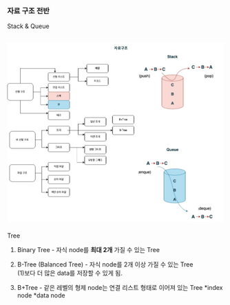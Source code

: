 ### 자료 구조 전반

Stack & Queue

## ![](../reference/stack-queue.jpg)

Tree

1. Binary Tree - 자식 node를 **최대 2개** 가질 수 있는 Tree

2. B-Tree (Balanced Tree) - 자식 node를 2개 이상 가질 수 있는 Tree <br/>
   (1)보다 더 많은 data를 저장할 수 있게 됨.

3. B+Tree - 같은 레벨의 형제 node는 연결 리스트 형태로 이어져 있는 Tree
   *index node
   *data node
